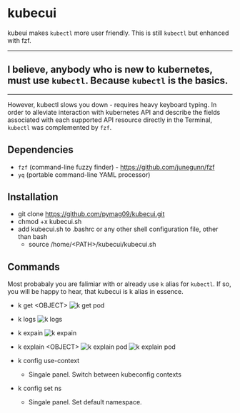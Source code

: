 # kubecui

kubeui makes `kubectl` more user friendly. This is still `kubectl` but enhanced with fzf.

---
## I believe, anybody who is new to kubernetes, must use `kubectl`. Because `kubectl` is the basics.
---

However, kubectl slows you down - requires heavy keyboard typing. In order to alleviate interaction with kubernetes API and describe the fields associated with each supported API resource directly in the Terminal, `kubectl` was complemented by `fzf`.

## Dependencies

* `fzf` (command-line fuzzy finder) - <https://github.com/junegunn/fzf>
* `yq` (portable command-line YAML processor)

## Installation

* git clone https://github.com/pymag09/kubecui.git
* chmod +x kubecui.sh
* add kubecui.sh to .bashrc or any other shell configuration file, other than bash
  * source /home/\<PATH\>/kubecui/kubecui.sh


## Commands

Most probabaly you are falimiar with or already use `k` alias for `kubectl`. If so, you will be happy to hear, that kubecui is k alias in essence.

* k get \<OBJECT\>
  ![k get pod](https://github.com/pymag09/kubecui/blob/main/images/kgetpod.png)
* k logs
  ![k logs](https://github.com/pymag09/kubecui/blob/main/images/klogs.png)
* k expain
  ![k expain](https://github.com/pymag09/kubecui/blob/main/images/kexplain.png)
* k explain \<OBJECT\>
  ![k explain pod](https://github.com/pymag09/kubecui/blob/main/images/kubecuiexplain.gif)
  ![k explain pod](https://github.com/pymag09/kubecui/blob/main/images/kexplainpod.png)
  
* k config use-context
  - Singale panel. Switch between kubeconfig contexts
* k config set ns
  - Singale panel. Set default namespace.

